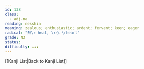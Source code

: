 ```yaml
---
id: 138
class:
  - adj-na
reading: nesshin
meaning: zealous; enthusiastic; ardent; fervent; keen; eager
radical: "熱\r heat, \r心 \rheart"
grade: N3
status:
difficulty: ★★★
---
```

[[Kanji List|Back to Kanji List]]